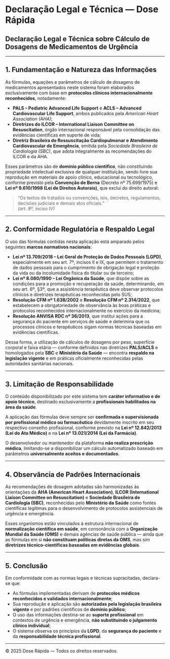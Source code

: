 # Declaração Legal e Técnica — Dose Rápida

## Declaração Legal e Técnica sobre Cálculo de Dosagens de Medicamentos de Urgência

---

## 1. Fundamentação e Natureza das Informações

As fórmulas, equações e parâmetros de cálculo de dosagens de medicamentos apresentados neste sistema foram elaborados exclusivamente com base em **protocolos clínicos internacionalmente reconhecidos**, notadamente:

- **PALS – Pediatric Advanced Life Support** e **ACLS – Advanced Cardiovascular Life Support**, ambos publicados pela *American Heart Association (AHA)*;  
- **Diretrizes do ILCOR – International Liaison Committee on Resuscitation**, órgão internacional responsável pela consolidação das evidências científicas em suporte de vida;  
- **Diretriz Brasileira de Ressuscitação Cardiopulmonar e Atendimento Cardiovascular de Emergência**, emitida pela *Sociedade Brasileira de Cardiologia (SBC)*, que adota integralmente as recomendações do ILCOR e da AHA.

Esses parâmetros são de **domínio público científico**, não constituindo propriedade intelectual exclusiva de qualquer instituição, sendo livre sua reprodução em materiais de apoio clínico, educacional ou tecnológico, conforme previsto pela **Convenção de Berna** (Decreto nº 75.699/1975) e **Lei nº 9.610/1998 (Lei de Direitos Autorais)**, que exclui do direito autoral:

> “Os textos de tratados ou convenções, leis, decretos, regulamentos, decisões judiciais e demais atos oficiais.”  
> *(art. 8º, inciso IV)*

---

## 2. Conformidade Regulatória e Respaldo Legal

O uso das fórmulas contidas nesta aplicação está amparado pelos seguintes **marcos normativos nacionais**:

- **Lei nº 13.709/2018 – Lei Geral de Proteção de Dados Pessoais (LGPD)**, especialmente em seu art. 7º, incisos II e IX, que permitem o tratamento de dados pessoais para o cumprimento de obrigação legal e proteção da vida ou da incolumidade física do titular ou de terceiro;  
- **Lei nº 8.080/1990 – Lei Orgânica da Saúde**, que dispõe sobre as condições para a promoção e recuperação da saúde, determinando, em seu art. 6º, §3º, que a assistência terapêutica deve observar protocolos clínicos e diretrizes terapêuticas reconhecidas pelo SUS;  
- **Resolução CFM nº 1.638/2002** e **Resolução CFM nº 2.314/2022**, que estabelecem a obrigatoriedade de observância às boas práticas e protocolos reconhecidos internacionalmente no exercício da medicina;  
- **Resolução ANVISA RDC nº 36/2013**, que institui ações para a segurança do paciente em serviços de saúde e determina que os processos clínicos e terapêuticos sigam normas técnicas baseadas em evidências científicas.

Dessa forma, a utilização de cálculos de dosagens por peso, superfície corporal e faixa etária — conforme definidos nas diretrizes **PALS/ACLS** e homologados pela **SBC** e **Ministério da Saúde** — encontra **respaldo na legislação vigente** e em práticas oficialmente reconhecidas pelas autoridades sanitárias nacionais.

---

## 3. Limitação de Responsabilidade

O conteúdo disponibilizado por este sistema tem **caráter informativo e de apoio técnico**, destinado exclusivamente a **profissionais habilitados na área da saúde**.

A aplicação das fórmulas deve sempre ser **confirmada e supervisionada por profissional médico ou farmacêutico** devidamente inscrito em seu respectivo conselho profissional, conforme previsto na **Lei nº 12.842/2013 (Lei do Ato Médico)** e na **Lei nº 13.021/2014 (Lei da Farmácia)**.

O desenvolvedor ou mantenedor da plataforma **não realiza prescrição médica**, limitando-se a disponibilizar um cálculo automatizado baseado em parâmetros **universalmente aceitos e documentados**.

---

## 4. Observância de Padrões Internacionais

As recomendações de dosagem adotadas são harmonizadas às orientações da **AHA (American Heart Association)**, **ILCOR (International Liaison Committee on Resuscitation)** e **Sociedade Brasileira de Cardiologia (SBC)**, reconhecidas pelo **Ministério da Saúde** como fontes científicas legítimas para o desenvolvimento de protocolos assistenciais de urgência e emergência.

Esses organismos estão vinculados à estrutura internacional de **normalização científica em saúde**, em consonância com a **Organização Mundial da Saúde (OMS)** e demais agências de saúde pública — ainda que as fórmulas em si **não constituam políticas diretas da OMS**, mas sim **diretrizes técnico-científicas baseadas em evidências globais**.

---

## 5. Conclusão

Em conformidade com as normas legais e técnicas supracitadas, declara-se que:

- As fórmulas implementadas derivam de **protocolos médicos reconhecidos e validados internacionalmente**;  
- Sua reprodução e aplicação são **autorizadas pela legislação brasileira vigente** e por padrões científicos de **domínio público**;  
- O uso das informações destina-se ao **suporte profissional** em contextos de urgência e emergência, **não substituindo o julgamento clínico individual**;  
- O sistema observa os princípios da **LGPD**, da **segurança do paciente** e da **responsabilidade técnica profissional**.

---

© 2025 Dose Rápida — Todos os direitos reservados.
